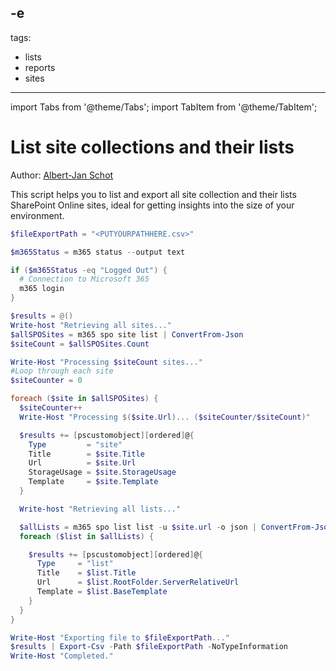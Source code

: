 -e <!-- DISCLAIMER: All secrets, passwords, and sensitive values in this document are examples only and not real credentials. -->
---
tags:
  - lists
  - reports
  - sites
---

import Tabs from '@theme/Tabs';
import TabItem from '@theme/TabItem';

# List site collections and their lists

Author: [Albert-Jan Schot](https://www.cloudappie.nl/migration-report-climicrosoft365)

This script helps you to list and export all site collection and their lists SharePoint Online sites, ideal for getting insights into the size of your environment.

<Tabs>
  <TabItem value="PowerShell">

  ```powershell
  $fileExportPath = "<PUTYOURPATHHERE.csv>"

  $m365Status = m365 status --output text

  if ($m365Status -eq "Logged Out") {
    # Connection to Microsoft 365
    m365 login
  }

  $results = @()
  Write-host "Retrieving all sites..."
  $allSPOSites = m365 spo site list | ConvertFrom-Json
  $siteCount = $allSPOSites.Count

  Write-Host "Processing $siteCount sites..."
  #Loop through each site
  $siteCounter = 0

  foreach ($site in $allSPOSites) {
    $siteCounter++
    Write-Host "Processing $($site.Url)... ($siteCounter/$siteCount)"

    $results += [pscustomobject][ordered]@{
      Type         = "site"
      Title        = $site.Title
      Url          = $site.Url
      StorageUsage = $site.StorageUsage
      Template     = $site.Template
    }

    Write-host "Retrieving all lists..."

    $allLists = m365 spo list list -u $site.url -o json | ConvertFrom-Json
    foreach ($list in $allLists) {

      $results += [pscustomobject][ordered]@{
        Type     = "list"
        Title    = $list.Title
        Url      = $list.RootFolder.ServerRelativeUrl
        Template = $list.BaseTemplate
      }
    }
  }

  Write-Host "Exporting file to $fileExportPath..."
  $results | Export-Csv -Path $fileExportPath -NoTypeInformation
  Write-Host "Completed."
  ```

  </TabItem>
</Tabs>
